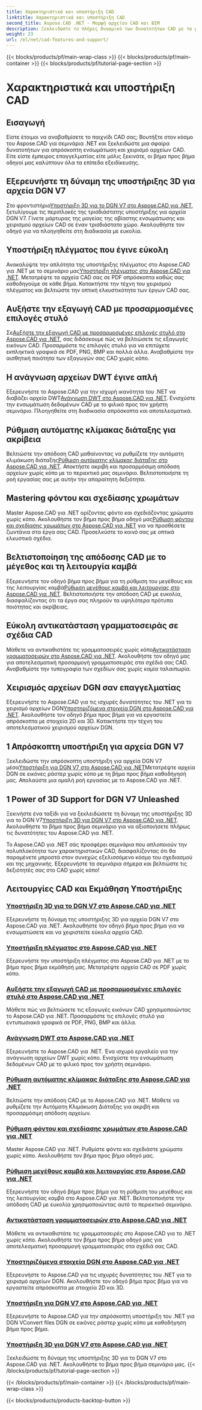```yaml
---
title: Χαρακτηριστικά και υποστήριξη CAD
linktitle: Χαρακτηριστικά και υποστήριξη CAD
second_title: Aspose.CAD .NET - Μορφή αρχείου CAD και BIM
description: Ξεκλειδώστε το πλήρες δυναμικό των δυνατοτήτων CAD με τα μαθήματα Aspose.CAD για .NET. Μάθετε υποστήριξη 3D για το DGN V7, χειρισμό πλέγματος, προσαρμογή στυλό και πιο εύκολα.
weight: 23
url: /el/net/cad-features-and-support/
---
```


{{< blocks/products/pf/main-wrap-class >}}
{{< blocks/products/pf/main-container >}}
{{< blocks/products/pf/tutorial-page-section >}}

# Χαρακτηριστικά και υποστήριξη CAD


## Εισαγωγή

Είστε έτοιμοι να αναβαθμίσετε το παιχνίδι CAD σας; Βουτήξτε στον κόσμο του Aspose.CAD για σεμινάρια .NET και ξεκλειδώστε μια σφαίρα δυνατοτήτων για απρόσκοπτη ενσωμάτωση και χειρισμό αρχείων CAD. Είτε είστε έμπειρος επαγγελματίας είτε μόλις ξεκινάτε, οι βήμα προς βήμα οδηγοί μας καλύπτουν όλα τα επίπεδα εξειδίκευσης.

## Εξερευνήστε τη δύναμη της υποστήριξης 3D για αρχεία DGN V7

 Στο φροντιστήριο[Υποστήριξη 3D για το DGN V7 στο Aspose.CAD για .NET](./3d-support-for-dgn-v7/), ξετυλίγουμε τις περιπλοκές της τρισδιάστατης υποστήριξης για αρχεία DGN V7. Γίνετε μάρτυρας της μαγείας της αβίαστης ενσωμάτωσης και χειρισμού αρχείων CAD σε έναν τρισδιάστατο χώρο. Ακολουθήστε τον οδηγό για να πλοηγηθείτε στη διαδικασία με ευκολία.

## Υποστήριξη πλέγματος που έγινε εύκολη

 Ανακαλύψτε την απλότητα της υποστήριξης πλέγματος στο Aspose.CAD για .NET με το σεμινάριο μας[Υποστήριξη πλέγματος στο Aspose.CAD για .NET](./mesh-support/). Μετατρέψτε τα αρχεία CAD σας σε PDF απρόσκοπτα καθώς σας καθοδηγούμε σε κάθε βήμα. Κατακτήστε την τέχνη του χειρισμού πλέγματος και βελτιώστε την οπτική ελκυστικότητα των έργων CAD σας.

## Αυξήστε την εξαγωγή CAD με προσαρμοσμένες επιλογές στυλό

 Σε[Αυξήστε την εξαγωγή CAD με προσαρμοσμένες επιλογές στυλό στο Aspose.CAD για .NET](./pen-support-in-export/), σας διδάσκουμε πώς να βελτιώσετε τις εξαγωγές εικόνων CAD. Προσαρμόστε τις επιλογές στυλό για να επιτύχετε εκπληκτικά γραφικά σε PDF, PNG, BMP και πολλά άλλα. Αναβαθμίστε την αισθητική ποιότητα των εξαγωγών σας CAD χωρίς κόπο.

## Η ανάγνωση αρχείων DWT έγινε απλή

Εξερευνήστε το Aspose.CAD για την ισχυρή ικανότητα του .NET να διαβάζει αρχεία DWT[Ανάγνωση DWT στο Aspose.CAD για .NET](./reading-dwt/). Ενισχύστε την ενσωμάτωση δεδομένων CAD με το φιλικό προς τον χρήστη σεμινάριο. Πλοηγηθείτε στη διαδικασία απρόσκοπτα και αποτελεσματικά.

## Ρύθμιση αυτόματης κλίμακας διάταξης για ακρίβεια

 Βελτιώστε την απόδοση CAD μαθαίνοντας να ρυθμίζετε την αυτόματη κλιμάκωση διάταξης[Ρύθμιση αυτόματης κλίμακας διάταξης στο Aspose.CAD για .NET](./setting-auto-layout-scaling/). Αποκτήστε ακριβή και προσαρμόσιμη απόδοση αρχείων χωρίς κόπο με το περιεκτικό μας σεμινάριο. Βελτιστοποιήστε τη ροή εργασίας σας με αυτήν την απαραίτητη δεξιότητα.

## Mastering φόντου και σχεδίασης χρωμάτων

 Master Aspose.CAD για .NET ορίζοντας φόντο και σχεδιάζοντας χρώματα χωρίς κόπο. Ακολουθήστε τον βήμα προς βήμα οδηγό μας[Ρύθμιση φόντου και σχεδίασης χρωμάτων στο Aspose.CAD για .NET](./setting-background-and-drawing-colors/) για να προσθέσετε ζωντάνια στα έργα σας CAD. Προσελκύστε το κοινό σας με οπτικά ελκυστικά σχέδια.

## Βελτιστοποίηση της απόδοσης CAD με το μέγεθος και τη λειτουργία καμβά

Εξερευνήστε τον οδηγό βήμα προς βήμα για τη ρύθμιση του μεγέθους και της λειτουργίας καμβά[Ρύθμιση μεγέθους καμβά και λειτουργίας στο Aspose.CAD για .NET](./setting-canvas-size-and-mode/). Βελτιστοποιήστε την απόδοση CAD με ευκολία, διασφαλίζοντας ότι τα έργα σας πληρούν τα υψηλότερα πρότυπα ποιότητας και ακρίβειας.

## Εύκολη αντικατάσταση γραμματοσειράς σε σχέδια CAD

 Μάθετε να αντικαθιστάτε τις γραμματοσειρές χωρίς κόπο[Αντικατάσταση γραμματοσειρών στο Aspose.CAD για .NET](./substituting-fonts/). Ακολουθήστε τον οδηγό μας για αποτελεσματική προσαρμογή γραμματοσειράς στα σχέδιά σας CAD. Αναβαθμίστε την τυπογραφία των σχεδίων σας χωρίς καμία ταλαιπωρία.

## Χειρισμός αρχείων DGN σαν επαγγελματίας

 Εξερευνήστε το Aspose.CAD για τις ισχυρές δυνατότητες του .NET για το χειρισμό αρχείων DGN[Υποστηριζόμενα στοιχεία DGN στο Aspose.CAD για .NET](./supported-dgn-elements/). Ακολουθήστε τον οδηγό βήμα προς βήμα για να εργαστείτε απρόσκοπτα με στοιχεία 2D και 3D. Κατακτήστε την τέχνη του αποτελεσματικού χειρισμού αρχείων DGN.

## 1 Απρόσκοπτη υποστήριξη για αρχεία DGN V7

 Ξεκλειδώστε την απρόσκοπτη υποστήριξη για αρχεία DGN V7 μέσα[Υποστήριξη για DGN V7 στο Aspose.CAD για .NET](./support-for-dgn-v7/)Μετατρέψτε αρχεία DGN σε εικόνες ράστερ χωρίς κόπο με τη βήμα προς βήμα καθοδήγησή μας. Απολαύστε μια ομαλή ροή εργασίας με το Aspose.CAD για .NET.

## 1 Power of 3D Support for DGN V7 Unleashed

 Ξεκινήστε ένα ταξίδι για να ξεκλειδώσετε τη δύναμη της υποστήριξης 3D για το DGN V7[Υποστήριξη 3D για DGN V7 στο Aspose.CAD για .NET](./support-of-3d-for-dgn-v7/). Ακολουθήστε το βήμα προς βήμα σεμινάριο για να αξιοποιήσετε πλήρως τις δυνατότητες του Aspose.CAD για .NET.

Το Aspose.CAD για .NET σάς προσφέρει σεμινάρια που απλοποιούν την πολυπλοκότητα των χαρακτηριστικών CAD, διασφαλίζοντας ότι θα παραμένετε μπροστά στον συνεχώς εξελισσόμενο κόσμο του σχεδιασμού και της μηχανικής. Εξερευνήστε τα σεμινάρια σήμερα και βελτιώστε τις δεξιότητές σας στο CAD χωρίς κόπο!
## Λειτουργίες CAD και Εκμάθηση Υποστήριξης
### [Υποστήριξη 3D για το DGN V7 στο Aspose.CAD για .NET](./3d-support-for-dgn-v7/)
Εξερευνήστε τη δύναμη της υποστήριξης 3D για αρχεία DGN V7 στο Aspose.CAD για .NET. Ακολουθήστε τον οδηγό βήμα προς βήμα για να ενσωματώσετε και να χειριστείτε εύκολα αρχεία CAD.
### [Υποστήριξη πλέγματος στο Aspose.CAD για .NET](./mesh-support/)
Εξερευνήστε την υποστήριξη πλέγματος στο Aspose.CAD για .NET με το βήμα προς βήμα εκμάθησή μας. Μετατρέψτε αρχεία CAD σε PDF χωρίς κόπο.
### [Αυξήστε την εξαγωγή CAD με προσαρμοσμένες επιλογές στυλό στο Aspose.CAD για .NET](./pen-support-in-export/)
Μάθετε πώς να βελτιώσετε τις εξαγωγές εικόνων CAD χρησιμοποιώντας το Aspose.CAD για .NET. Προσαρμόστε τις επιλογές στυλό για εντυπωσιακά γραφικά σε PDF, PNG, BMP και άλλα.
### [Ανάγνωση DWT στο Aspose.CAD για .NET](./reading-dwt/)
Εξερευνήστε το Aspose.CAD για .NET. Ένα ισχυρό εργαλείο για την ανάγνωση αρχείων DWT χωρίς κόπο. Ενισχύστε την ενσωμάτωση δεδομένων CAD με το φιλικό προς τον χρήστη σεμινάριο.
### [Ρύθμιση αυτόματης κλίμακας διάταξης στο Aspose.CAD για .NET](./setting-auto-layout-scaling/)
Βελτιώστε την απόδοση CAD με το Aspose.CAD για .NET. Μάθετε να ρυθμίζετε την Αυτόματη Κλιμάκωση Διάταξης για ακριβή και προσαρμόσιμη απόδοση αρχείων.
### [Ρύθμιση φόντου και σχεδίασης χρωμάτων στο Aspose.CAD για .NET](./setting-background-and-drawing-colors/)
Master Aspose.CAD για .NET. Ρυθμίστε φόντο και σχεδιάστε χρώματα χωρίς κόπο. Ακολουθήστε τον βήμα προς βήμα οδηγό μας.
### [Ρύθμιση μεγέθους καμβά και λειτουργίας στο Aspose.CAD για .NET](./setting-canvas-size-and-mode/)
Εξερευνήστε τον οδηγό βήμα προς βήμα για τη ρύθμιση του μεγέθους και της λειτουργίας καμβά στο Aspose.CAD για .NET. Βελτιστοποιήστε την απόδοση CAD με ευκολία χρησιμοποιώντας αυτό το περιεκτικό σεμινάριο.
### [Αντικατάσταση γραμματοσειρών στο Aspose.CAD για .NET](./substituting-fonts/)
Μάθετε να αντικαθιστάτε τις γραμματοσειρές στο Aspose.CAD για το .NET χωρίς κόπο. Ακολουθήστε τον βήμα προς βήμα οδηγό μας για αποτελεσματική προσαρμογή γραμματοσειράς στα σχέδιά σας CAD.
### [Υποστηριζόμενα στοιχεία DGN στο Aspose.CAD για .NET](./supported-dgn-elements/)
Εξερευνήστε το Aspose.CAD για τις ισχυρές δυνατότητες του .NET για το χειρισμό αρχείων DGN. Ακολουθήστε τον οδηγό βήμα προς βήμα για να εργαστείτε απρόσκοπτα με στοιχεία 2D και 3D.
### [Υποστήριξη για DGN V7 στο Aspose.CAD για .NET](./support-for-dgn-v7/)
Εξερευνήστε το Aspose.CAD για την απρόσκοπτη υποστήριξη του .NET για DGN VConvert files DGN σε εικόνες ράστερ χωρίς κόπο με καθοδήγηση βήμα προς βήμα.
### [Υποστήριξη 3D για DGN V7 στο Aspose.CAD για .NET](./support-of-3d-for-dgn-v7/)
Ξεκλειδώστε τη δύναμη της υποστήριξης 3D για το DGN V7 στο Aspose.CAD για .NET. Ακολουθήστε το βήμα προς βήμα σεμινάριο μας.
{{< /blocks/products/pf/tutorial-page-section >}}

{{< /blocks/products/pf/main-container >}}
{{< /blocks/products/pf/main-wrap-class >}}

{{< blocks/products/products-backtop-button >}}
